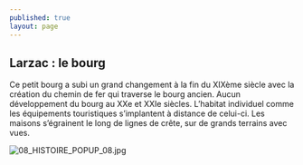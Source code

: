 ```yaml
---
published: true
layout: page
---
```

## Larzac : le bourg

Ce petit bourg a subi un grand changement à la fin du XIXème siècle avec la création du chemin de fer qui traverse le bourg ancien. Aucun développement du bourg au XXe et XXIe siècles. L’habitat individuel comme les équipements touristiques s’implantent à distance de celui-ci. Les maisons s’égrainent le long de lignes de crête, sur de grands terrains avec vues.

![08_HISTOIRE_POPUP_08.jpg]({{site.baseurl}}/data/images/8/histoire/08_HISTOIRE_POPUP_08.jpg)

